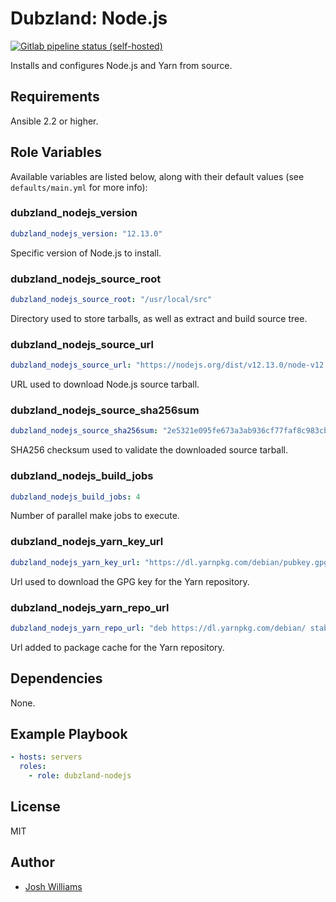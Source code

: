 # Dubzland: Node.js
[![Gitlab pipeline status (self-hosted)](https://img.shields.io/gitlab/pipeline/jdubz/dubzland-nodejs?gitlab_url=https%3A%2F%2Fgit.dubzland.net)](https://git.dubzland.net/jdubz/dubzland-nodejs/pipelines)

Installs and configures Node.js and Yarn from source.

## Requirements

Ansible 2.2 or higher.

## Role Variables

Available variables are listed below, along with their default values (see
    `defaults/main.yml` for more info):

### dubzland_nodejs_version

```yaml
dubzland_nodejs_version: "12.13.0"
```

Specific version of Node.js to install.

### dubzland_nodejs_source_root

```yaml
dubzland_nodejs_source_root: "/usr/local/src"
```

Directory used to store tarballs, as well as extract and build source tree.

### dubzland_nodejs_source_url

```yaml
dubzland_nodejs_source_url: "https://nodejs.org/dist/v12.13.0/node-v12.13.0.tar.gz"
```

URL used to download Node.js source tarball.

### dubzland_nodejs_source_sha256sum

```yaml
dubzland_nodejs_source_sha256sum: "2e5321e095fe673a3ab936cf77faf8c983cba62f27a9fbd00530a7edb739a040"
```

SHA256 checksum used to validate the downloaded source tarball.

### dubzland_nodejs_build_jobs

```yaml
dubzland_nodejs_build_jobs: 4
```

Number of parallel make jobs to execute.

### dubzland_nodejs_yarn_key_url

```yaml
dubzland_nodejs_yarn_key_url: "https://dl.yarnpkg.com/debian/pubkey.gpg"
```

Url used to download the GPG key for the Yarn repository.

### dubzland_nodejs_yarn_repo_url

```yaml
dubzland_nodejs_yarn_repo_url: "deb https://dl.yarnpkg.com/debian/ stable main"
```

Url added to package cache for the Yarn repository.

## Dependencies

None.

## Example Playbook

```yaml
- hosts: servers
  roles:
    - role: dubzland-nodejs
```

## License

MIT

## Author

* [Josh Williams](https://codingprime.com)
